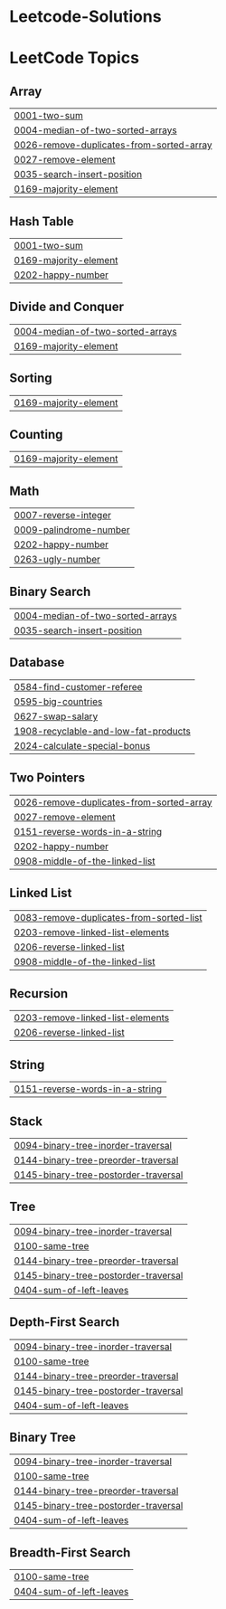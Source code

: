 # Leetcode-Solutions
<!---LeetCode Topics Start-->
# LeetCode Topics
## Array
|  |
| ------- |
| [0001-two-sum](https://github.com/balavarshini-01/Leetcode-Solutions/tree/master/0001-two-sum) |
| [0004-median-of-two-sorted-arrays](https://github.com/balavarshini-01/Leetcode-Solutions/tree/master/0004-median-of-two-sorted-arrays) |
| [0026-remove-duplicates-from-sorted-array](https://github.com/balavarshini-01/Leetcode-Solutions/tree/master/0026-remove-duplicates-from-sorted-array) |
| [0027-remove-element](https://github.com/balavarshini-01/Leetcode-Solutions/tree/master/0027-remove-element) |
| [0035-search-insert-position](https://github.com/balavarshini-01/Leetcode-Solutions/tree/master/0035-search-insert-position) |
| [0169-majority-element](https://github.com/balavarshini-01/Leetcode-Solutions/tree/master/0169-majority-element) |
## Hash Table
|  |
| ------- |
| [0001-two-sum](https://github.com/balavarshini-01/Leetcode-Solutions/tree/master/0001-two-sum) |
| [0169-majority-element](https://github.com/balavarshini-01/Leetcode-Solutions/tree/master/0169-majority-element) |
| [0202-happy-number](https://github.com/balavarshini-01/Leetcode-Solutions/tree/master/0202-happy-number) |
## Divide and Conquer
|  |
| ------- |
| [0004-median-of-two-sorted-arrays](https://github.com/balavarshini-01/Leetcode-Solutions/tree/master/0004-median-of-two-sorted-arrays) |
| [0169-majority-element](https://github.com/balavarshini-01/Leetcode-Solutions/tree/master/0169-majority-element) |
## Sorting
|  |
| ------- |
| [0169-majority-element](https://github.com/balavarshini-01/Leetcode-Solutions/tree/master/0169-majority-element) |
## Counting
|  |
| ------- |
| [0169-majority-element](https://github.com/balavarshini-01/Leetcode-Solutions/tree/master/0169-majority-element) |
## Math
|  |
| ------- |
| [0007-reverse-integer](https://github.com/balavarshini-01/Leetcode-Solutions/tree/master/0007-reverse-integer) |
| [0009-palindrome-number](https://github.com/balavarshini-01/Leetcode-Solutions/tree/master/0009-palindrome-number) |
| [0202-happy-number](https://github.com/balavarshini-01/Leetcode-Solutions/tree/master/0202-happy-number) |
| [0263-ugly-number](https://github.com/balavarshini-01/Leetcode-Solutions/tree/master/0263-ugly-number) |
## Binary Search
|  |
| ------- |
| [0004-median-of-two-sorted-arrays](https://github.com/balavarshini-01/Leetcode-Solutions/tree/master/0004-median-of-two-sorted-arrays) |
| [0035-search-insert-position](https://github.com/balavarshini-01/Leetcode-Solutions/tree/master/0035-search-insert-position) |
## Database
|  |
| ------- |
| [0584-find-customer-referee](https://github.com/balavarshini-01/Leetcode-Solutions/tree/master/0584-find-customer-referee) |
| [0595-big-countries](https://github.com/balavarshini-01/Leetcode-Solutions/tree/master/0595-big-countries) |
| [0627-swap-salary](https://github.com/balavarshini-01/Leetcode-Solutions/tree/master/0627-swap-salary) |
| [1908-recyclable-and-low-fat-products](https://github.com/balavarshini-01/Leetcode-Solutions/tree/master/1908-recyclable-and-low-fat-products) |
| [2024-calculate-special-bonus](https://github.com/balavarshini-01/Leetcode-Solutions/tree/master/2024-calculate-special-bonus) |
## Two Pointers
|  |
| ------- |
| [0026-remove-duplicates-from-sorted-array](https://github.com/balavarshini-01/Leetcode-Solutions/tree/master/0026-remove-duplicates-from-sorted-array) |
| [0027-remove-element](https://github.com/balavarshini-01/Leetcode-Solutions/tree/master/0027-remove-element) |
| [0151-reverse-words-in-a-string](https://github.com/balavarshini-01/Leetcode-Solutions/tree/master/0151-reverse-words-in-a-string) |
| [0202-happy-number](https://github.com/balavarshini-01/Leetcode-Solutions/tree/master/0202-happy-number) |
| [0908-middle-of-the-linked-list](https://github.com/balavarshini-01/Leetcode-Solutions/tree/master/0908-middle-of-the-linked-list) |
## Linked List
|  |
| ------- |
| [0083-remove-duplicates-from-sorted-list](https://github.com/balavarshini-01/Leetcode-Solutions/tree/master/0083-remove-duplicates-from-sorted-list) |
| [0203-remove-linked-list-elements](https://github.com/balavarshini-01/Leetcode-Solutions/tree/master/0203-remove-linked-list-elements) |
| [0206-reverse-linked-list](https://github.com/balavarshini-01/Leetcode-Solutions/tree/master/0206-reverse-linked-list) |
| [0908-middle-of-the-linked-list](https://github.com/balavarshini-01/Leetcode-Solutions/tree/master/0908-middle-of-the-linked-list) |
## Recursion
|  |
| ------- |
| [0203-remove-linked-list-elements](https://github.com/balavarshini-01/Leetcode-Solutions/tree/master/0203-remove-linked-list-elements) |
| [0206-reverse-linked-list](https://github.com/balavarshini-01/Leetcode-Solutions/tree/master/0206-reverse-linked-list) |
## String
|  |
| ------- |
| [0151-reverse-words-in-a-string](https://github.com/balavarshini-01/Leetcode-Solutions/tree/master/0151-reverse-words-in-a-string) |
## Stack
|  |
| ------- |
| [0094-binary-tree-inorder-traversal](https://github.com/balavarshini-01/Leetcode-Solutions/tree/master/0094-binary-tree-inorder-traversal) |
| [0144-binary-tree-preorder-traversal](https://github.com/balavarshini-01/Leetcode-Solutions/tree/master/0144-binary-tree-preorder-traversal) |
| [0145-binary-tree-postorder-traversal](https://github.com/balavarshini-01/Leetcode-Solutions/tree/master/0145-binary-tree-postorder-traversal) |
## Tree
|  |
| ------- |
| [0094-binary-tree-inorder-traversal](https://github.com/balavarshini-01/Leetcode-Solutions/tree/master/0094-binary-tree-inorder-traversal) |
| [0100-same-tree](https://github.com/balavarshini-01/Leetcode-Solutions/tree/master/0100-same-tree) |
| [0144-binary-tree-preorder-traversal](https://github.com/balavarshini-01/Leetcode-Solutions/tree/master/0144-binary-tree-preorder-traversal) |
| [0145-binary-tree-postorder-traversal](https://github.com/balavarshini-01/Leetcode-Solutions/tree/master/0145-binary-tree-postorder-traversal) |
| [0404-sum-of-left-leaves](https://github.com/balavarshini-01/Leetcode-Solutions/tree/master/0404-sum-of-left-leaves) |
## Depth-First Search
|  |
| ------- |
| [0094-binary-tree-inorder-traversal](https://github.com/balavarshini-01/Leetcode-Solutions/tree/master/0094-binary-tree-inorder-traversal) |
| [0100-same-tree](https://github.com/balavarshini-01/Leetcode-Solutions/tree/master/0100-same-tree) |
| [0144-binary-tree-preorder-traversal](https://github.com/balavarshini-01/Leetcode-Solutions/tree/master/0144-binary-tree-preorder-traversal) |
| [0145-binary-tree-postorder-traversal](https://github.com/balavarshini-01/Leetcode-Solutions/tree/master/0145-binary-tree-postorder-traversal) |
| [0404-sum-of-left-leaves](https://github.com/balavarshini-01/Leetcode-Solutions/tree/master/0404-sum-of-left-leaves) |
## Binary Tree
|  |
| ------- |
| [0094-binary-tree-inorder-traversal](https://github.com/balavarshini-01/Leetcode-Solutions/tree/master/0094-binary-tree-inorder-traversal) |
| [0100-same-tree](https://github.com/balavarshini-01/Leetcode-Solutions/tree/master/0100-same-tree) |
| [0144-binary-tree-preorder-traversal](https://github.com/balavarshini-01/Leetcode-Solutions/tree/master/0144-binary-tree-preorder-traversal) |
| [0145-binary-tree-postorder-traversal](https://github.com/balavarshini-01/Leetcode-Solutions/tree/master/0145-binary-tree-postorder-traversal) |
| [0404-sum-of-left-leaves](https://github.com/balavarshini-01/Leetcode-Solutions/tree/master/0404-sum-of-left-leaves) |
## Breadth-First Search
|  |
| ------- |
| [0100-same-tree](https://github.com/balavarshini-01/Leetcode-Solutions/tree/master/0100-same-tree) |
| [0404-sum-of-left-leaves](https://github.com/balavarshini-01/Leetcode-Solutions/tree/master/0404-sum-of-left-leaves) |
<!---LeetCode Topics End-->